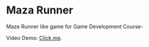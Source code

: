 # Maza Runner

Maze Runner like game for Game Development Course-

Video Demo: [Click me](https://www.youtube.com/watch?v=7PJjxE7NxTg).
 
